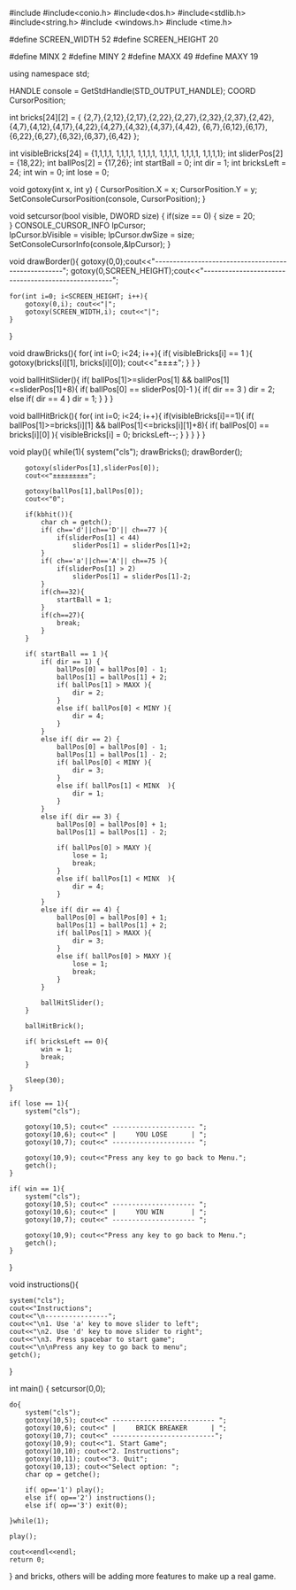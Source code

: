 #include<iostream>
#include<conio.h>
#include<dos.h>
#include<stdlib.h>
#include<string.h>
#include <windows.h>
#include <time.h>

#define SCREEN_WIDTH 52
#define SCREEN_HEIGHT 20

#define MINX 2
#define MINY 2
#define MAXX 49
#define MAXY 19

using namespace std;
 
HANDLE console = GetStdHandle(STD_OUTPUT_HANDLE);
COORD CursorPosition;

int bricks[24][2] = {
						{2,7},{2,12},{2,17},{2,22},{2,27},{2,32},{2,37},{2,42},
					  	{4,7},{4,12},{4,17},{4,22},{4,27},{4,32},{4,37},{4,42},
					  	{6,7},{6,12},{6,17},{6,22},{6,27},{6,32},{6,37},{6,42}
					};

int visibleBricks[24] = {1,1,1,1, 1,1,1,1, 1,1,1,1, 1,1,1,1, 1,1,1,1, 1,1,1,1};
int sliderPos[2] = {18,22}; 
int ballPos[2] = {17,26}; 
int startBall = 0;
int dir = 1; 
int bricksLeft = 24;
int win = 0;
int lose = 0;

void gotoxy(int x, int y)
{
	CursorPosition.X = x;
	CursorPosition.Y = y;
	SetConsoleCursorPosition(console, CursorPosition);
}

void setcursor(bool visible, DWORD size) 
{
	if(size == 0)
	{
		size = 20;	
	}
	CONSOLE_CURSOR_INFO lpCursor;	
	lpCursor.bVisible = visible;
	lpCursor.dwSize = size;
	SetConsoleCursorInfo(console,&lpCursor);
}

void drawBorder(){
	gotoxy(0,0);cout<<"----------------------------------------------------";
	gotoxy(0,SCREEN_HEIGHT);cout<<"----------------------------------------------------";
	
	for(int i=0; i<SCREEN_HEIGHT; i++){
		gotoxy(0,i); cout<<"|";
		gotoxy(SCREEN_WIDTH,i); cout<<"|";
	}
}

void drawBricks(){
	for( int i=0; i<24; i++){
		if( visibleBricks[i] == 1 ){ 
			gotoxy(bricks[i][1], bricks[i][0]);
			cout<<"±±±±"; 
		}
	}
}

void ballHitSlider(){
	if( ballPos[1]>=sliderPos[1] && ballPos[1]<=sliderPos[1]+8){
		if( ballPos[0] == sliderPos[0]-1 ){
			if( dir == 3 ) 
				dir = 2;
			else if( dir == 4 )
				dir = 1;
		}
	}
}

void ballHitBrick(){
	for( int i=0; i<24; i++){
		if(visibleBricks[i]==1){
			if( ballPos[1]>=bricks[i][1] && ballPos[1]<=bricks[i][1]+8){
				if( ballPos[0] == bricks[i][0] ){
					visibleBricks[i] = 0;
					bricksLeft--;
				}
			}
		}
	}
}

void play(){
	while(1){
		system("cls");
		drawBricks();
		drawBorder();

		gotoxy(sliderPos[1],sliderPos[0]);
		cout<<"±±±±±±±±±";

		gotoxy(ballPos[1],ballPos[0]);
		cout<<"0";
 
		if(kbhit()){
			char ch = getch();
			if( ch=='d'||ch=='D'|| ch==77 ){
				if(sliderPos[1] < 44)
					sliderPos[1] = sliderPos[1]+2;
			} 
			if( ch=='a'||ch=='A'|| ch==75 ){
				if(sliderPos[1] > 2)
					sliderPos[1] = sliderPos[1]-2;
			} 
			if(ch==32){
				startBall = 1;
			} 
			if(ch==27){
				break;
			}
		}
		
		if( startBall == 1 ){
			if( dir == 1) { 
				ballPos[0] = ballPos[0] - 1;
				ballPos[1] = ballPos[1] + 2;
				if( ballPos[1] > MAXX ){
					dir = 2;
				}  
				else if( ballPos[0] < MINY ){
					dir = 4;
				}   
			}
			else if( dir == 2) {
				ballPos[0] = ballPos[0] - 1;
				ballPos[1] = ballPos[1] - 2;
				if( ballPos[0] < MINY ){
					dir = 3;
				}  
				else if( ballPos[1] < MINX  ){
					dir = 1;
				}   
			}
			else if( dir == 3) { 
				ballPos[0] = ballPos[0] + 1;
				ballPos[1] = ballPos[1] - 2;
			  
				if( ballPos[0] > MAXY ){
					lose = 1;
					break;
				}  
				else if( ballPos[1] < MINX  ){
					dir = 4;
				}    
			}
			else if( dir == 4) {
				ballPos[0] = ballPos[0] + 1;
				ballPos[1] = ballPos[1] + 2;  
				if( ballPos[1] > MAXX ){
					dir = 3;
				} 
				else if( ballPos[0] > MAXY ){
					lose = 1;
					break;
				}
			}

			ballHitSlider();
		}
		
		ballHitBrick();
	
		if( bricksLeft == 0){
			win = 1;	
			break;
		}		

		Sleep(30);
	}
	
	if( lose == 1){
		system("cls");
		
		gotoxy(10,5); cout<<" --------------------- "; 
		gotoxy(10,6); cout<<" |     YOU LOSE      | "; 
		gotoxy(10,7); cout<<" --------------------- "; 			

		gotoxy(10,9); cout<<"Press any key to go back to Menu."; 	
		getch(); 
	}

	if( win == 1){
		system("cls");
		gotoxy(10,5); cout<<" --------------------- "; 
		gotoxy(10,6); cout<<" |     YOU WIN       | "; 
		gotoxy(10,7); cout<<" --------------------- "; 			

		gotoxy(10,9); cout<<"Press any key to go back to Menu.";
		getch(); 	  			 
	}
}

void instructions(){
	
	system("cls");
	cout<<"Instructions";
	cout<<"\n----------------";
	cout<<"\n1. Use 'a' key to move slider to left";
	cout<<"\n2. Use 'd' key to move slider to right";
	cout<<"\n3. Press spacebar to start game";
	cout<<"\n\nPress any key to go back to menu";
	getch();
}

int main()
{
	setcursor(0,0);  
	
	do{
		system("cls");
		gotoxy(10,5); cout<<" -------------------------- "; 
		gotoxy(10,6); cout<<" |     BRICK BREAKER      | "; 
		gotoxy(10,7); cout<<" --------------------------";
		gotoxy(10,9); cout<<"1. Start Game";
		gotoxy(10,10); cout<<"2. Instructions";	 
		gotoxy(10,11); cout<<"3. Quit";
		gotoxy(10,13); cout<<"Select option: ";
		char op = getche();
		
		if( op=='1') play();
		else if( op=='2') instructions();
		else if( op=='3') exit(0);
		
	}while(1);

	play();

	cout<<endl<<endl;	
	return 0;
}
and bricks, others will be adding more features to make up a real game.

